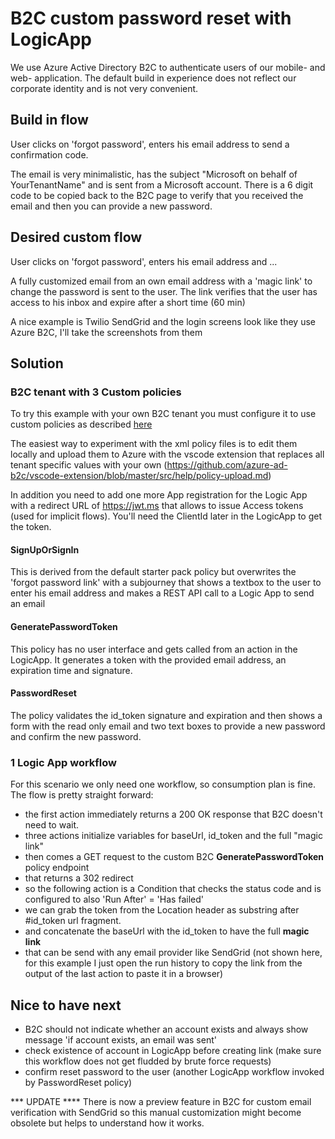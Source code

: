 # B2C custom password reset with LogicApp

We use Azure Active Directory B2C to authenticate users of our mobile- and web- application. The default build in experience does not reflect our corporate identity and is not very convenient. 

## Build in flow

User clicks on 'forgot password', enters his email address to send a confirmation code.  

The email is very minimalistic, has the subject "Microsoft on behalf of YourTenantName" and is sent from a Microsoft account.
There is a 6 digit code to be copied back to the B2C page to verify that you received the email and then you can provide a new password.

## Desired custom flow

User clicks on 'forgot password', enters his email address and ...  

A fully customized email from an own email address with a 'magic link' to change the password is sent to the user.
The link verifies that the user has access to his inbox and expire after a short time (60 min)

A nice example is Twilio SendGrid and the login screens look like they use Azure B2C, I'll take the screenshots from them

## Solution

### B2C tenant with 3 Custom policies

To try this example with your own B2C tenant you must configure it to use custom policies as described [here](https://learn.microsoft.com/en-us/azure/active-directory-b2c/tutorial-create-user-flows?pivots=b2c-custom-policy)

The easiest way to experiment with the xml policy files is to edit them locally and upload them to Azure with the vscode extension that replaces all tenant specific values with your own (https://github.com/azure-ad-b2c/vscode-extension/blob/master/src/help/policy-upload.md)

In addition you need to add one more App registration for the Logic App with a redirect URL of https://jwt.ms that allows to issue Access tokens (used for implicit flows). You'll need the ClientId later in the LogicApp to get the token.

#### SignUpOrSignIn

This is derived from the default starter pack policy but overwrites the 'forgot password link' with a subjourney that shows 
a textbox to the user to enter his email address and makes a REST API call to a Logic App to send an email

#### GeneratePasswordToken

This policy has no user interface and gets called from an action in the LogicApp. It generates a token with the 
provided email address, an expiration time and signature.

#### PasswordReset

The policy validates the id_token signature and expiration and then shows a form with the read only email
and two text boxes to provide a new password and confirm the new password.

### 1 Logic App workflow

For this scenario we only need one workflow, so consumption plan is fine.
The flow is pretty straight forward: 
- the first action immediately returns a 200 OK response that B2C doesn't need to wait.
- three actions initialize variables for baseUrl, id_token and the full "magic link" 
- then comes a GET request to the custom B2C **GeneratePasswordToken** policy endpoint 
- that returns a 302 redirect 
- so the following action is a Condition that checks the status code and is configured to also 'Run After' = 'Has failed' 
- we can grab the token from the Location header as substring after #id_token url fragment.
- and concatenate the baseUrl with the id_token to have the full **magic link** 
- that can be send with any email provider like SendGrid (not shown here, for this example I just open the run history 
  to copy the link from the output of the last action to paste it in a browser)

## Nice to have next

- B2C should not indicate whether an account exists and always show message 'if account exists, an email was sent'
- check existence of account in LogicApp before creating link (make sure this workflow does not get fludded by brute force requests)
- confirm reset password to the user (another LogicApp workflow invoked by PasswordReset policy)

*** UPDATE ****
There is now a preview feature in B2C for custom email verification with SendGrid so this manual customization might become obsolete but helps to understand how it works.
